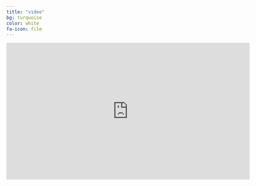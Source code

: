 ```yaml
---
title: "video"
bg: turquoise
color: white
fa-icon: film
---
```


<p align="center">
  <iframe src="https://player.vimeo.com/video/89546618" width="640" height="360" frameborder="0" webkitallowfullscreen mozallowfullscreen allowfullscreen></iframe>
</p>
